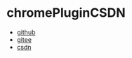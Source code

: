 # chromePluginCSDN

- [github](https://github.com/cuncaojin/chromePluginCSDN)
- [gitee](https://gitee.com/cuncaojin/ChromePluginCSDN)
- [csdn](https://blog.csdn.net/cuncaojin/article/details/125750007?spm=1001.2014.3001.5502)